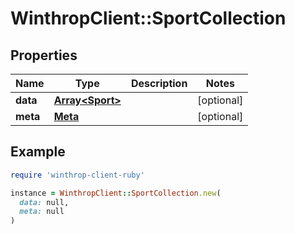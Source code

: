 # WinthropClient::SportCollection

## Properties

| Name | Type | Description | Notes |
| ---- | ---- | ----------- | ----- |
| **data** | [**Array&lt;Sport&gt;**](Sport.md) |  | [optional] |
| **meta** | [**Meta**](Meta.md) |  | [optional] |

## Example

```ruby
require 'winthrop-client-ruby'

instance = WinthropClient::SportCollection.new(
  data: null,
  meta: null
)
```

